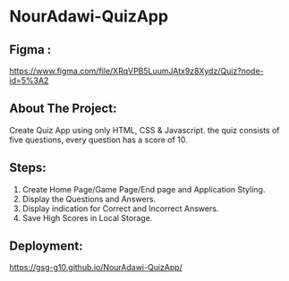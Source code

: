 # NourAdawi-QuizApp

## Figma : 
https://www.figma.com/file/XRqVPB5LuumJAtx9z8Xydz/Quiz?node-id=5%3A2

## About The Project: 
Create Quiz App using only HTML, CSS & Javascript. the quiz consists of five questions, every question has a score of 10.

## Steps: 
1. Create Home Page/Game Page/End page and Application Styling.
2. Display the Questions and Answers.
3. Display indication for Correct and Incorrect Answers.
4. Save High Scores in Local Storage.

## Deployment: 
https://gsg-g10.github.io/NourAdawi-QuizApp/
